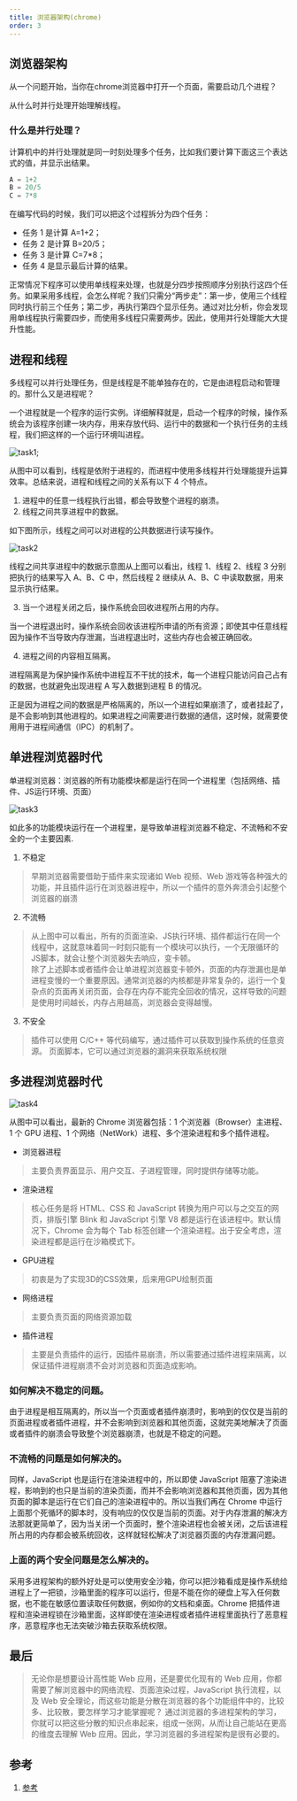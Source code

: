 ```yaml
---
title: 浏览器架构(chrome)
order: 3
---
```


## 浏览器架构
从一个问题开始，当你在chrome浏览器中打开一个页面，需要启动几个进程？

从什么时并行处理开始理解线程。
### 什么是并行处理？
计算机中的并行处理就是同一时刻处理多个任务，比如我们要计算下面这三个表达式的值，并显示出结果。
```javascript
A = 1+2
B = 20/5
C = 7*8
```

在编写代码的时候，我们可以把这个过程拆分为四个任务：

+ 任务 1 是计算 A=1+2；
+ 任务 2 是计算 B=20/5；
+ 任务 3 是计算 C=7*8；
+ 任务 4 是显示最后计算的结果。

正常情况下程序可以使用单线程来处理，也就是分四步按照顺序分别执行这四个任务。如果采用多线程，会怎么样呢？我们只需分“两步走”：第一步，使用三个线程同时执行前三个任务；第二步，再执行第四个显示任务。通过对比分析，你会发现用单线程执行需要四步，而使用多线程只需要两步。因此，使用并行处理能大大提升性能。

## 进程和线程
多线程可以并行处理任务，但是线程是不能单独存在的，它是由进程启动和管理的。那什么又是进程呢？

一个进程就是一个程序的运行实例。详细解释就是，启动一个程序的时候，操作系统会为该程序创建一块内存，用来存放代码、运行中的数据和一个执行任务的主线程，我们把这样的一个运行环境叫进程。

![task1](/synthesize/task1.png#width-50);

从图中可以看到，线程是依附于进程的，而进程中使用多线程并行处理能提升运算效率。总结来说，进程和线程之间的关系有以下 4 个特点。

1. 进程中的任意一线程执行出错，都会导致整个进程的崩溃。
2. 线程之间共享进程中的数据。
  
如下图所示，线程之间可以对进程的公共数据进行读写操作。

![task2](/synthesize/task2.png#width-50)

线程之间共享进程中的数据示意图从上图可以看出，线程 1、线程 2、线程 3 分别把执行的结果写入 A、B、C 中，然后线程 2 继续从 A、B、C 中读取数据，用来显示执行结果。

3. 当一个进程关闭之后，操作系统会回收进程所占用的内存。

当一个进程退出时，操作系统会回收该进程所申请的所有资源；即使其中任意线程因为操作不当导致内存泄漏，当进程退出时，这些内存也会被正确回收。

4. 进程之间的内容相互隔离。

进程隔离是为保护操作系统中进程互不干扰的技术，每一个进程只能访问自己占有的数据，也就避免出现进程 A 写入数据到进程 B 的情况。

正是因为进程之间的数据是严格隔离的，所以一个进程如果崩溃了，或者挂起了，是不会影响到其他进程的。如果进程之间需要进行数据的通信，这时候，就需要使用用于进程间通信（IPC）的机制了。

## 单进程浏览器时代
单进程浏览器：浏览器的所有功能模块都是运行在同一个进程里（包括网络、插件、JS运行环境、页面）

![task3](/synthesize/task3.png#width-50)

如此多的功能模块运行在一个进程里，是导致单进程浏览器不稳定、不流畅和不安全的一个主要因素.

1. 不稳定  
> 早期浏览器需要借助于插件来实现诸如 Web 视频、Web 游戏等各种强大的功能，并且插件运行在浏览器进程中，所以一个插件的意外奔溃会引起整个浏览器的崩溃

2. 不流畅  
> 从上图中可以看出，所有的页面渲染、JS执行环境、插件都运行在同一个线程中，这就意味着同一时刻只能有一个模块可以执行，一个无限循环的JS脚本，就会让整个浏览器失去响应，变卡顿。  
> 除了上述脚本或者插件会让单进程浏览器变卡顿外，页面的内存泄漏也是单进程变慢的一个重要原因。通常浏览器的内核都是非常复杂的，运行一个复杂点的页面再关闭页面，会存在内存不能完全回收的情况，这样导致的问题是使用时间越长，内存占用越高，浏览器会变得越慢。

3. 不安全
> 插件可以使用 C/C++ 等代码编写，通过插件可以获取到操作系统的任意资源。
> 页面脚本，它可以通过浏览器的漏洞来获取系统权限

## 多进程浏览器时代
![task4](/synthesize/task4.png#width-50)

从图中可以看出，最新的 Chrome 浏览器包括：1 个浏览器（Browser）主进程、1 个 GPU 进程、1 个网络（NetWork）进程、多个渲染进程和多个插件进程。

+ 浏览器进程  
> 主要负责界面显示、用户交互、子进程管理，同时提供存储等功能。
+ 渲染进程
> 核心任务是将 HTML、CSS 和 JavaScript 转换为用户可以与之交互的网页，排版引擎 Blink 和 JavaScript 引擎 V8 都是运行在该进程中。默认情况下，Chrome 会为每个 Tab 标签创建一个渲染进程。出于安全考虑，渲染进程都是运行在沙箱模式下。
+ GPU进程
> 初衷是为了实现3D的CSS效果，后来用GPU绘制页面
+ 网络进程
> 主要负责页面的网络资源加载
+ 插件进程
> 主要是负责插件的运行，因插件易崩溃，所以需要通过插件进程来隔离，以保证插件进程崩溃不会对浏览器和页面造成影响。


### 如何解决不稳定的问题。
由于进程是相互隔离的，所以当一个页面或者插件崩溃时，影响到的仅仅是当前的页面进程或者插件进程，并不会影响到浏览器和其他页面，这就完美地解决了页面或者插件的崩溃会导致整个浏览器崩溃，也就是不稳定的问题。

### 不流畅的问题是如何解决的。
同样，JavaScript 也是运行在渲染进程中的，所以即使 JavaScript 阻塞了渲染进程，影响到的也只是当前的渲染页面，而并不会影响浏览器和其他页面，因为其他页面的脚本是运行在它们自己的渲染进程中的。所以当我们再在 Chrome 中运行上面那个死循环的脚本时，没有响应的仅仅是当前的页面。对于内存泄漏的解决方法那就更简单了，因为当关闭一个页面时，整个渲染进程也会被关闭，之后该进程所占用的内存都会被系统回收，这样就轻松解决了浏览器页面的内存泄漏问题。

### 上面的两个安全问题是怎么解决的。

采用多进程架构的额外好处是可以使用安全沙箱，你可以把沙箱看成是操作系统给进程上了一把锁，沙箱里面的程序可以运行，但是不能在你的硬盘上写入任何数据，也不能在敏感位置读取任何数据，例如你的文档和桌面。Chrome 把插件进程和渲染进程锁在沙箱里面，这样即使在渲染进程或者插件进程里面执行了恶意程序，恶意程序也无法突破沙箱去获取系统权限。


## 最后
> 无论你是想要设计高性能 Web 应用，还是要优化现有的 Web 应用，你都需要了解浏览器中的网络流程、页面渲染过程，JavaScript 执行流程，以及 Web 安全理论，而这些功能是分散在浏览器的各个功能组件中的，比较多、比较散，要怎样学习才能掌握呢？
> 通过浏览器的多进程架构的学习，你就可以把这些分散的知识点串起来，组成一张网，从而让自己能站在更高的维度去理解 Web 应用。因此，学习浏览器的多进程架构是很有必要的。





## 参考
1. [参考](https://blog.csdn.net/qq_42872073/article/details/109519319)


